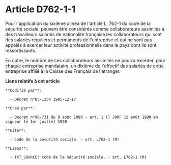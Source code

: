 # Article D762-1-1

Pour l'application du sixième alinéa de l'article L. 762-1 du code de la sécurité sociale, peuvent être considérés comme
collaborateurs assimilés à des travailleurs salariés de nationalité française les collaborateurs qui sont des salariés
réguliers et permanents de l'entreprise et qui ne sont pas appelés à exercer leur activité professionnelle dans le pays dont
ils sont ressortissants.

En outre, le nombre de ces collaborateurs assimilés ne pourra excéder, pour chaque entreprise mandataire, un dixième de
l'effectif des salariés de cette entreprise affilié à la Caisse des Français de l'étranger.

**Liens relatifs à cet article**

	**Codifié par**:

	  - Décret n°85-1354 1985-12-17

	**Créé par**:

	  - Décret n°90-731 du 9 août 1990 - art. 1 () JORF 15 août 1990 en vigueur le 1er juillet 1990

	**Cite**:

	  - Code de la sécurité sociale. - art. L762-1 (M)

	**Liens**:

	  - TXT_SOURCE: Code de la sécurité sociale. - art. L762-1 (M)
